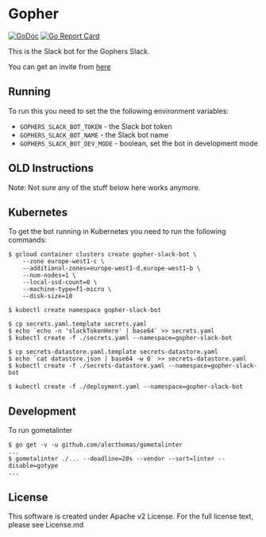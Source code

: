 # Gopher

[![GoDoc](https://godoc.org/github.com/gobridge/gopher?status.svg)](https://godoc.org/github.com/gobridge/gopher)
[![Go Report Card](https://goreportcard.com/badge/github.com/gobridge/gopher)](https://goreportcard.com/report/github.com/gobridge/gopher)

This is the Slack bot for the Gophers Slack.

You can get an invite from [here](https://invite.slack.golangbridge.org/)

## Running

To run this you need to set the the following environment variables:

* `GOPHERS_SLACK_BOT_TOKEN` - the Slack bot token
* `GOPHERS_SLACK_BOT_NAME` - the Slack bot name
* `GOPHERS_SLACK_BOT_DEV_MODE` - boolean, set the bot in development mode

## OLD Instructions

Note: Not sure any of the stuff below here works anymore.

## Kubernetes

To get the bot running in Kubernetes you need to run the following commands:

```console
$ gcloud container clusters create gopher-slack-bot \
    --zone europe-west1-c \
    --additional-zones=europe-west1-d,europe-west1-b \
    --num-nodes=1 \
    --local-ssd-count=0 \
    --machine-type=f1-micro \
    --disk-size=10

$ kubectl create namespace gopher-slack-bot

$ cp secrets.yaml.template secrets.yaml
$ echo `echo -n 'slackTokenHere' | base64` >> secrets.yaml
$ kubectl create -f ./secrets.yaml --namespace=gopher-slack-bot

$ cp secrets-datastore.yaml.template secrets-datastore.yaml
$ echo `cat datastore.json | base64 -w 0` >> secrets-datastore.yaml
$ kubectl create -f ./secrets-datastore.yaml --namespace=gopher-slack-bot

$ kubectl create -f ./deployment.yaml --namespace=gopher-slack-bot
```

## Development

To run gometalinter

```console
$ go get -v -u github.com/alecthomas/gometalinter
...
$ gometalinter ./... --deadline=20s --vendor --sort=linter --disable=gotype
...
```

## License

This software is created under Apache v2 License. For the full license text, please see License.md